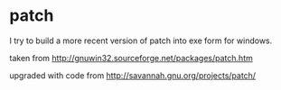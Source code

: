 # patch

I try to build a more recent version of patch into exe form for windows. 

taken from http://gnuwin32.sourceforge.net/packages/patch.htm

upgraded with code from http://savannah.gnu.org/projects/patch/
